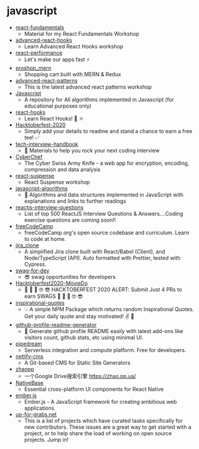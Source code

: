 # javascript
- [react-fundamentals](https://github.com/kentcdodds/react-fundamentals)
  - Material for my React Fundamentals Workshop
- [advanced-react-hooks](https://github.com/kentcdodds/advanced-react-hooks)
  - Learn Advanced React Hooks workshop
- [react-performance](https://github.com/kentcdodds/react-performance)
  - Let's make our apps fast ⚡
- [proshop_mern](https://github.com/bradtraversy/proshop_mern)
  - Shopping cart built with MERN & Redux
- [advanced-react-patterns](https://github.com/kentcdodds/advanced-react-patterns)
  - This is the latest advanced react patterns workshop
- [Javascript](https://github.com/TheAlgorithms/Javascript)
  - A repository for All algorithms implemented in Javascript (for educational purposes only)
- [react-hooks](https://github.com/kentcdodds/react-hooks)
  - Learn React Hooks! 🎣 ⚛
- [Hacktoberfest-2020](https://github.com/OpenSourceTogether/Hacktoberfest-2020)
  - Simply add your details to readme and stand a chance to earn a free tee! ✅
- [tech-interview-handbook](https://github.com/yangshun/tech-interview-handbook)
  - 💯 Materials to help you rock your next coding interview
- [CyberChef](https://github.com/gchq/CyberChef)
  - The Cyber Swiss Army Knife - a web app for encryption, encoding, compression and data analysis
- [react-suspense](https://github.com/kentcdodds/react-suspense)
  - React Suspense workshop
- [javascript-algorithms](https://github.com/trekhleb/javascript-algorithms)
  - 📝 Algorithms and data structures implemented in JavaScript with explanations and links to further readings
- [reactjs-interview-questions](https://github.com/sudheerj/reactjs-interview-questions)
  - List of top 500 ReactJS Interview Questions & Answers....Coding exercise questions are coming soon!!
- [freeCodeCamp](https://github.com/freeCodeCamp/freeCodeCamp)
  - freeCodeCamp.org's open source codebase and curriculum. Learn to code at home.
- [jira_clone](https://github.com/oldboyxx/jira_clone)
  - A simplified Jira clone built with React/Babel (Client), and Node/TypeScript (API). Auto formatted with Prettier, tested with Cypress.
- [swag-for-dev](https://github.com/swapagarwal/swag-for-dev)
  - 😎 swag opportunities for developers
- [Hacktoberfest2020-MovieDo](https://github.com/garimasingh128/Hacktoberfest2020-MovieDo)
  - 🤪 🤨 🧐 🤓 😎 HACKTOBERFEST 2020 ALERT: Submit Just 4 PRs to earn SWAGS 🤪 🤨 🧐 🤓 😎
- [inspirational-quotes](https://github.com/vinitshahdeo/inspirational-quotes)
  - 💡 A simple NPM Package which returns random Inspirational Quotes. Get your daily quote and stay motivated! ✌️ 🌸
- [github-profile-readme-generator](https://github.com/rahuldkjain/github-profile-readme-generator)
  - 🚀 Generate github profile README easily with latest add-ons like visitors count, github stats, etc using minimal UI.
- [pipedream](https://github.com/PipedreamHQ/pipedream)
  - Serverless integration and compute platform. Free for developers.
- [netlify-cms](https://github.com/netlify/netlify-cms)
  - A Git-based CMS for Static Site Generators
- [zhaopp](https://github.com/gdtool/zhaopp)
  - 一个Google Drive搜索引擎 https://zhao.pp.ua/
- [NativeBase](https://github.com/GeekyAnts/NativeBase)
  - Essential cross-platform UI components for React Native
- [ember.js](https://github.com/emberjs/ember.js)
  - Ember.js - A JavaScript framework for creating ambitious web applications
- [up-for-grabs.net](https://github.com/up-for-grabs/up-for-grabs.net)
  - This is a list of projects which have curated tasks specifically for new contributors. These issues are a great way to get started with a project, or to help share the load of working on open source projects. Jump in!
